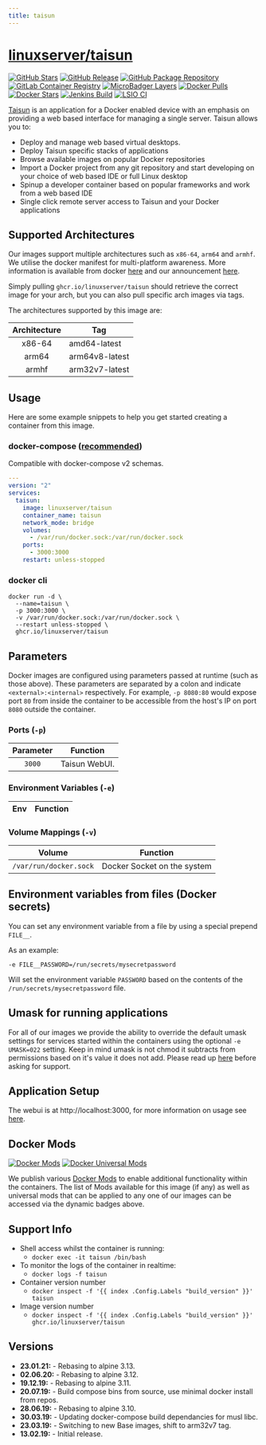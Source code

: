 ```yaml
---
title: taisun
---
```

# [linuxserver/taisun](https://github.com/linuxserver/docker-taisun)

[![GitHub Stars](https://img.shields.io/github/stars/linuxserver/docker-taisun.svg?color=94398d&labelColor=555555&logoColor=ffffff&style=for-the-badge&logo=github)](https://github.com/linuxserver/docker-taisun)
[![GitHub Release](https://img.shields.io/github/release/linuxserver/docker-taisun.svg?color=94398d&labelColor=555555&logoColor=ffffff&style=for-the-badge&logo=github)](https://github.com/linuxserver/docker-taisun/releases)
[![GitHub Package Repository](https://img.shields.io/static/v1.svg?color=94398d&labelColor=555555&logoColor=ffffff&style=for-the-badge&label=linuxserver.io&message=GitHub%20Package&logo=github)](https://github.com/linuxserver/docker-taisun/packages)
[![GitLab Container Registry](https://img.shields.io/static/v1.svg?color=94398d&labelColor=555555&logoColor=ffffff&style=for-the-badge&label=linuxserver.io&message=GitLab%20Registry&logo=gitlab)](https://gitlab.com/linuxserver.io/docker-taisun/container_registry)
[![MicroBadger Layers](https://img.shields.io/microbadger/layers/linuxserver/taisun.svg?color=94398d&labelColor=555555&logoColor=ffffff&style=for-the-badge)](https://microbadger.com/images/linuxserver/taisun "Get your own version badge on microbadger.com")
[![Docker Pulls](https://img.shields.io/docker/pulls/linuxserver/taisun.svg?color=94398d&labelColor=555555&logoColor=ffffff&style=for-the-badge&label=pulls&logo=docker)](https://hub.docker.com/r/linuxserver/taisun)
[![Docker Stars](https://img.shields.io/docker/stars/linuxserver/taisun.svg?color=94398d&labelColor=555555&logoColor=ffffff&style=for-the-badge&label=stars&logo=docker)](https://hub.docker.com/r/linuxserver/taisun)
[![Jenkins Build](https://img.shields.io/jenkins/build?labelColor=555555&logoColor=ffffff&style=for-the-badge&jobUrl=https%3A%2F%2Fci.linuxserver.io%2Fjob%2FDocker-Pipeline-Builders%2Fjob%2Fdocker-taisun%2Fjob%2Fmaster%2F&logo=jenkins)](https://ci.linuxserver.io/job/Docker-Pipeline-Builders/job/docker-taisun/job/master/)
[![LSIO CI](https://img.shields.io/badge/dynamic/yaml?color=94398d&labelColor=555555&logoColor=ffffff&style=for-the-badge&label=CI&query=CI&url=https%3A%2F%2Fci-tests.linuxserver.io%2Flinuxserver%2Ftaisun%2Flatest%2Fci-status.yml)](https://ci-tests.linuxserver.io/linuxserver/taisun/latest/index.html)

[Taisun](https://www.taisun.io/) is an application for a Docker enabled device with an emphasis on providing a web based interface for managing a single server.
Taisun allows you to:

  - Deploy and manage web based virtual desktops.
  - Deploy Taisun specific stacks of applications
  - Browse available images on popular Docker repositories
  - Import a Docker project from any git repository and start developing on your choice of web based IDE or full Linux desktop
  - Spinup a developer container based on popular frameworks and work from a web based IDE
  - Single click remote server access to Taisun and your Docker applications


## Supported Architectures

Our images support multiple architectures such as `x86-64`, `arm64` and `armhf`. We utilise the docker manifest for multi-platform awareness. More information is available from docker [here](https://github.com/docker/distribution/blob/master/docs/spec/manifest-v2-2.md#manifest-list) and our announcement [here](https://blog.linuxserver.io/2019/02/21/the-lsio-pipeline-project/).

Simply pulling `ghcr.io/linuxserver/taisun` should retrieve the correct image for your arch, but you can also pull specific arch images via tags.

The architectures supported by this image are:

| Architecture | Tag |
| :----: | --- |
| x86-64 | amd64-latest |
| arm64 | arm64v8-latest |
| armhf | arm32v7-latest |


## Usage

Here are some example snippets to help you get started creating a container from this image.

### docker-compose ([recommended](https://docs.linuxserver.io/general/docker-compose))

Compatible with docker-compose v2 schemas.

```yaml
---
version: "2"
services:
  taisun:
    image: linuxserver/taisun
    container_name: taisun
    network_mode: bridge
    volumes:
      - /var/run/docker.sock:/var/run/docker.sock
    ports:
      - 3000:3000
    restart: unless-stopped

```

### docker cli

```
docker run -d \
  --name=taisun \
  -p 3000:3000 \
  -v /var/run/docker.sock:/var/run/docker.sock \
  --restart unless-stopped \
  ghcr.io/linuxserver/taisun
```


## Parameters

Docker images are configured using parameters passed at runtime (such as those above). These parameters are separated by a colon and indicate `<external>:<internal>` respectively. For example, `-p 8080:80` would expose port `80` from inside the container to be accessible from the host's IP on port `8080` outside the container.

### Ports (`-p`)

| Parameter | Function |
| :----: | --- |
| `3000` | Taisun WebUI. |


### Environment Variables (`-e`)

| Env | Function |
| :----: | --- |

### Volume Mappings (`-v`)

| Volume | Function |
| :----: | --- |
| `/var/run/docker.sock` | Docker Socket on the system |



## Environment variables from files (Docker secrets)

You can set any environment variable from a file by using a special prepend `FILE__`.

As an example:

```
-e FILE__PASSWORD=/run/secrets/mysecretpassword
```

Will set the environment variable `PASSWORD` based on the contents of the `/run/secrets/mysecretpassword` file.

## Umask for running applications

For all of our images we provide the ability to override the default umask settings for services started within the containers using the optional `-e UMASK=022` setting.
Keep in mind umask is not chmod it subtracts from permissions based on it's value it does not add. Please read up [here](https://en.wikipedia.org/wiki/Umask) before asking for support.


## Application Setup

The webui is at http://localhost:3000, for more information on usage see [here](https://github.com/Taisun-Docker/taisun/wiki/Usage).


## Docker Mods
[![Docker Mods](https://img.shields.io/badge/dynamic/yaml?color=94398d&labelColor=555555&logoColor=ffffff&style=for-the-badge&label=taisun&query=%24.mods%5B%27taisun%27%5D.mod_count&url=https%3A%2F%2Fraw.githubusercontent.com%2Flinuxserver%2Fdocker-mods%2Fmaster%2Fmod-list.yml)](https://mods.linuxserver.io/?mod=taisun "view available mods for this container.") [![Docker Universal Mods](https://img.shields.io/badge/dynamic/yaml?color=94398d&labelColor=555555&logoColor=ffffff&style=for-the-badge&label=universal&query=%24.mods%5B%27universal%27%5D.mod_count&url=https%3A%2F%2Fraw.githubusercontent.com%2Flinuxserver%2Fdocker-mods%2Fmaster%2Fmod-list.yml)](https://mods.linuxserver.io/?mod=universal "view available universal mods.")

We publish various [Docker Mods](https://github.com/linuxserver/docker-mods) to enable additional functionality within the containers. The list of Mods available for this image (if any) as well as universal mods that can be applied to any one of our images can be accessed via the dynamic badges above.


## Support Info

* Shell access whilst the container is running:
  * `docker exec -it taisun /bin/bash`
* To monitor the logs of the container in realtime:
  * `docker logs -f taisun`
* Container version number
  * `docker inspect -f '{{ index .Config.Labels "build_version" }}' taisun`
* Image version number
  * `docker inspect -f '{{ index .Config.Labels "build_version" }}' ghcr.io/linuxserver/taisun`

## Versions

* **23.01.21:** - Rebasing to alpine 3.13.
* **02.06.20:** - Rebasing to alpine 3.12.
* **19.12.19:** - Rebasing to alpine 3.11.
* **20.07.19:** - Build compose bins from source, use minimal docker install from repos.
* **28.06.19:** - Rebasing to alpine 3.10.
* **30.03.19:** - Updating docker-compose build dependancies for musl libc.
* **23.03.19:** - Switching to new Base images, shift to arm32v7 tag.
* **13.02.19:** - Initial release.
